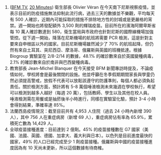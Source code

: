1. ([BFM TV](http://bit.ly/37uv7gz), [20 Minutes](http://bit.ly/2Nt6yKd)) 衛生部長 Olivier Véran 在今天南下尼斯視察疫情，並表示目前的防疫措施無法抑制此流行病，過去三天的數據並不樂觀，平均每天有 500 人確診，近期內可能採取的措施不排除地方性的封城或是更嚴格的宵禁。週一開始也將發配額外 3,500 劑的輝瑞疫苗。目前所在的濱海阿爾卑斯省每 10 萬人確診數達到 580，衛生當局與市政府也針對尼斯的國際線機場加強管控。從下週一開始，降落在尼斯機場的航班將需要 PCR 檢測，這是針對主要來自申根區以外的國家。目前尼斯機場雖然減少了 70% 的航班起降，但仍然有來自土耳其、突尼西亞、摩洛哥、俄羅斯與英國的班機抵達。根據 Biogroup 實驗室在 2/8-2/14 的數據，48.1% 的確診數來自於英國變種病毒，2.1% 的確診數來自於南非與巴西變種病毒。
1. 教育部長 Jean-Michel Blanquer 在今天接受 BFM 新聞專訪時提及，不論疫情如何，學校將會是最後關閉的設施。他並呼籲在冬季假期期間家長與學童仍然必須提高警戒，放假不代表可以放鬆該遵守的防護準則，每個人都必須負起責任。關於檢測方面，預計將有 5-8 萬個唾液檢測未來幾週在學校執行，希望可以檢測到越多人越好（每週 20 萬），包括教師、學生以及其他在校人員。唾液檢測需在用餐或是抽菸後半小時進行，同樣在實驗室化驗，預計 3-4 小時會得到結果，準確率達 85%。
1. 法蘭西島疫情現況：截至目前共有 4,953 人住院（過去 24 小時內新增 390 人），其中 756 人在重症病房（新增 69 人），重症病房佔有率為 65.9%，累積死亡數為 14,429 人。
1. 全球疫苗接種進度：目前達到 2 億劑。45% 的疫苗接種數在 G7 國家（美國、法國、英國、德國、加拿大、義大利與日本）。以色列是目前進度最快的國家，49% 的人口已經完成至少 1 劑疫苗接種。俄羅斯與中國的疫苗接種進度因為有 10 天尚未更新，所以這個數據有待商榷。